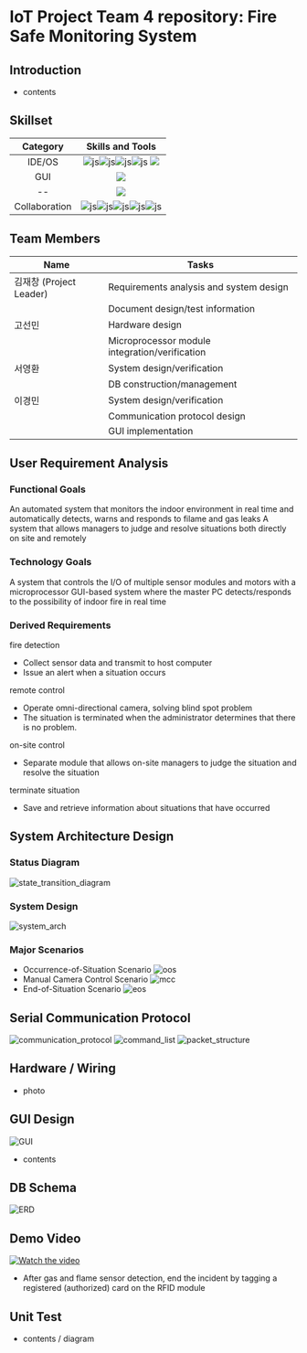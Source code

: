 # IoT Project Team 4 repository: Fire Safe Monitoring System

## Introduction
- contents

## Skillset

|Category|Skills and Tools|
|:---:|:---:|
|IDE/OS| ![js](https://img.shields.io/badge/C%2B%2B-00599C?style=for-the-badge&logo=c%2B%2B&logoColor=white)![js](https://img.shields.io/badge/Python-3776AB?style=for-the-badge&logo=python&logoColor=white)![js](https://img.shields.io/badge/MySQL-00000F?style=for-the-badge&logo=mysql&logoColor=white)![js](https://img.shields.io/badge/Ubuntu-E95420?style=for-the-badge&logo=ubuntu&logoColor=white) <img src= "https://img.shields.io/badge/Arduino_IDE-00979D?style=for-the-badge&logo=arduino&logoColor=white" /> |
|GUI| <img src="https://img.shields.io/badge/PyQt5-21C25E?style=for-the-badge&logo=quicktype"> |
|--| <img src="https://img.shields.io/badge/OpenCV-5C3EE8?style=for-the-badge&logo=OpenCV"> |
|Collaboration| ![js](https://img.shields.io/badge/GIT-E44C30?style=for-the-badge&logo=git&logoColor=white)![js](https://img.shields.io/badge/GitHub-100000?style=for-the-badge&logo=github&logoColor=white)![js](https://img.shields.io/badge/confluence-%23172BF4.svg?style=for-the-badge&logo=confluence&logoColor=white)![js](https://img.shields.io/badge/Jira-0052CC?style=for-the-badge&logo=Jira&logoColor=white)![js](https://img.shields.io/badge/Slack-4A154B?style=for-the-badge&logo=slack&logoColor=white)|


## Team Members

|Name|Tasks|
|----|-----|
|김재창 (Project Leader)|Requirements analysis and system design|
| |Document design/test information|
|고선민 |Hardware design|
| |Microprocessor module integration/verification|
|서영환 |System design/verification|
| |DB construction/management|
|이경민 |System design/verification|
| |Communication protocol design|
| |GUI implementation|

## User Requirement Analysis
### Functional Goals 
An automated system that monitors the indoor environment in real time and automatically detects, warns and responds to filame and gas leaks
A system that allows managers to judge and resolve situations both directly on site and remotely  

### Technology Goals
A system that controls the I/O of multiple sensor modules and motors with a microprocessor
GUI-based system where the master PC detects/responds to the possibility of indoor fire in real time

### Derived Requirements
fire detection
- Collect sensor data and transmit to host computer
- Issue an alert when a situation occurs

remote control
- Operate omni-directional camera, solving blind spot problem
- The situation is terminated when the administrator determines that there is no problem.

on-site control
- Separate module that allows on-site managers to judge the situation and resolve the situation 

terminate situation
- Save and retrieve information about situations that have occurred

## System Architecture Design

### Status Diagram
![state_transition_diagram](https://github.com/user-attachments/assets/4b0194b7-ce89-4f23-89f2-79a7955c9ff8)

### System Design
![system_arch](https://github.com/user-attachments/assets/f5a53738-4222-4405-adbe-31200a9cf348)

### Major Scenarios 
- Occurrence-of-Situation Scenario
  ![oos](https://github.com/user-attachments/assets/d62810d8-2872-45fe-81cd-16cfd23f0ac1)
- Manual Camera Control Scenario
  ![mcc](https://github.com/user-attachments/assets/2d4225d5-a298-42d8-954a-15847a62b453)
- End-of-Situation Scenario
  ![eos](https://github.com/user-attachments/assets/feb24d92-f50c-4022-bae6-eff1a0478d4f)

## Serial Communication Protocol
![communication_protocol](https://github.com/user-attachments/assets/5e20ab46-04f4-496f-bf61-76a1b0ab3021)
![command_list](https://github.com/user-attachments/assets/5adad7cc-73fb-4944-811b-9f1ae88d8d8e)
![packet_structure](https://github.com/user-attachments/assets/93b590bc-4848-4f11-a389-4407652e6525)

## Hardware / Wiring
- photo

## GUI Design
![GUI](https://github.com/user-attachments/assets/073fa5ec-52f0-416e-82fb-5e6495403e87)
- contents

## DB Schema
![ERD](https://github.com/user-attachments/assets/8f79eb86-4841-45c1-9d9e-b1f276fc6373)

## Demo Video
[![Watch the video](https://github.com/user-attachments/assets/64dde2a7-0494-4401-9b6e-c69f5848bcb0)](https://drive.google.com/file/d/1hy1FeOyQ_F7rgvRvqLCTZ0Ngx3BC0v6t/view?usp=drive_link)
- After gas and flame sensor detection, end the incident by tagging a registered (authorized) card on the RFID module

## Unit Test
- contents / diagram


